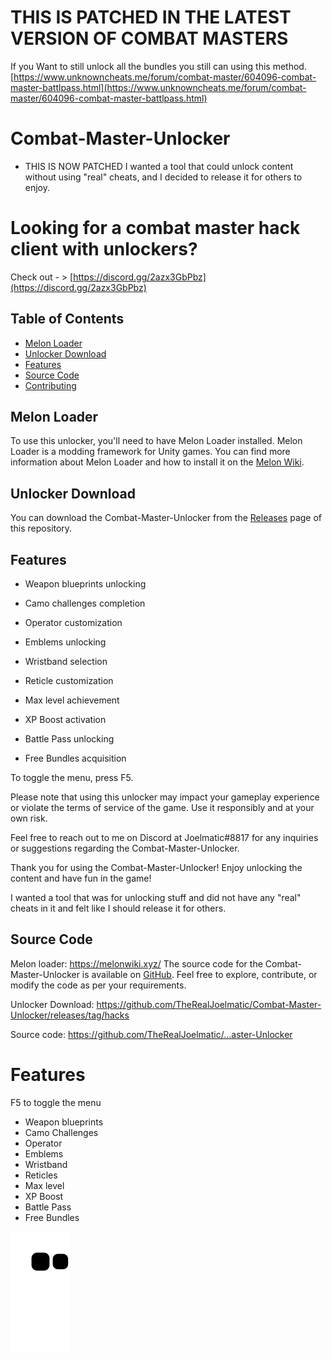 # THIS IS PATCHED IN THE LATEST VERSION OF COMBAT MASTERS
If you Want to still unlock all the bundles you still can using this method.
[https://www.unknowncheats.me/forum/combat-master/604096-combat-master-battlpass.html](https://www.unknowncheats.me/forum/combat-master/604096-combat-master-battlpass.html)
# Combat-Master-Unlocker

- THIS IS NOW PATCHED
I wanted a tool that could unlock content without using "real" cheats, and I decided to release it for others to enjoy.


# Looking for a combat master hack client with unlockers?
Check out - > [https://discord.gg/2azx3GbPbz](https://discord.gg/2azx3GbPbz)
## Table of Contents

- [Melon Loader](#melon-loader)
- [Unlocker Download](#unlocker-download)
- [Features](#features)
- [Source Code](#source-code)
- [Contributing](#Contributing)

## Melon Loader

To use this unlocker, you'll need to have Melon Loader installed. Melon Loader is a modding framework for Unity games. You can find more information about Melon Loader and how to install it on the [Melon Wiki](https://melonwiki.xyz/).

## Unlocker Download

You can download the Combat-Master-Unlocker from the [Releases](https://github.com/TheRealJoelmatic/Combat-Master-Unlocker/releases/tag/hacks) page of this repository.

## Features

- Weapon blueprints unlocking
- Camo challenges completion
- Operator customization
- Emblems unlocking
- Wristband selection
- Reticle customization

- Max level achievement
- XP Boost activation
- Battle Pass unlocking
- Free Bundles acquisition

To toggle the menu, press F5.

Please note that using this unlocker may impact your gameplay experience or violate the terms of service of the game. Use it responsibly and at your own risk.

Feel free to reach out to me on Discord at Joelmatic#8817 for any inquiries or suggestions regarding the Combat-Master-Unlocker.

Thank you for using the Combat-Master-Unlocker! Enjoy unlocking the content and have fun in the game!

I wanted a tool that was for unlocking stuff and did not have any "real" cheats in it and felt like I should release it for others.
## Source Code

Melon loader: https://melonwiki.xyz/
The source code for the Combat-Master-Unlocker is available on [GitHub](https://github.com/TheRealJoelmatic/Combat-Master-Unlocker). Feel free to explore, contribute, or modify the code as per your requirements.

Unlocker Download: https://github.com/TheRealJoelmatic/Combat-Master-Unlocker/releases/tag/hacks

Source code: https://github.com/TheRealJoelmatic/...aster-Unlocker

# Features
F5 to toggle the menu
- Weapon blueprints
- Camo Challenges
- Operator
- Emblems
- Wristband
- Reticles
- Max level
- XP Boost
- Battle Pass
- Free Bundles

![Snake animation](https://github.com/madushadhanushka/github-readme/blob/output/github-contribution-snake.svg)
